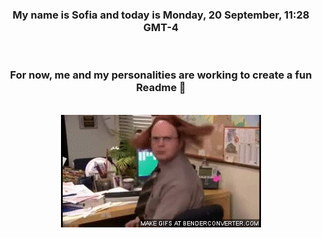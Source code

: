 


<div align="center">
<h3 >My name is Sofia and today is Monday, 20 September, 11:28 GMT-4</h3><br>
<h3 >For now, me and my personalities are working to create a fun Readme 👋
</h3><br>
<img src='img/dwight.gif' alt='working...'/>
</div>
